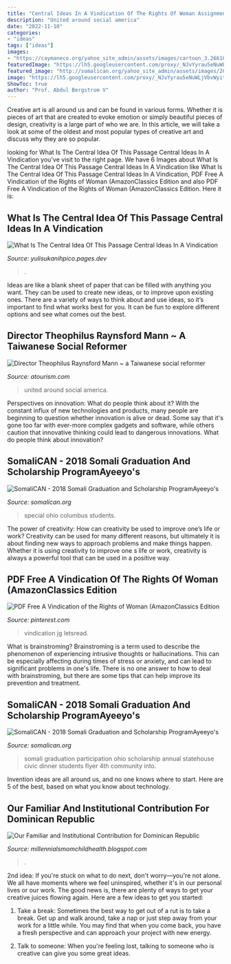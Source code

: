 ```yaml
---
title: "Central Ideas In A Vindication Of The Rights Of Woman Assignment - Somali Graduation Participation Ohio Scholarship Annual Statehouse Civic Dinner Students Flyer 4th Community Into"
description: "United around social america"
date: "2022-11-10"
categories:
- "ideas"
tags: ["ideas"]
images:
- "https://caymaneco.org/yahoo_site_admin/assets/images/cartoon_3.266102043_std.jpg"
featuredImage: "https://lh5.googleusercontent.com/proxy/_NJvYyrau5eNuWLjVbvWyitaVBSoMOV94nLwPE9kRbakiSPq0w7_X-srMNP1po8ld5JA5od4OfIJAwZKfc3z_BnFv4o=w1200-h630-n-k-no-nu"
featured_image: "http://somalican.org/yahoo_site_admin/assets/images/2015Grad_flyer_new1.16164140_std.gif"
image: "https://lh5.googleusercontent.com/proxy/_NJvYyrau5eNuWLjVbvWyitaVBSoMOV94nLwPE9kRbakiSPq0w7_X-srMNP1po8ld5JA5od4OfIJAwZKfc3z_BnFv4o=w1200-h630-n-k-no-nu"
ShowToc: true
author: "Prof. Abdul Bergstrom V"
---
```



Creative art is all around us and can be found in various forms. Whether it is pieces of art that are created to evoke emotion or simply beautiful pieces of design, creativity is a large part of who we are. In this article, we will take a look at some of the oldest and most popular types of creative art and discuss why they are so popular.

	

		
looking for What Is The Central Idea Of This Passage Central Ideas In A Vindication you've visit to the right page. We have 6 Images about What Is The Central Idea Of This Passage Central Ideas In A Vindication like What Is The Central Idea Of This Passage Central Ideas In A Vindication, PDF Free A Vindication of the Rights of Woman (AmazonClassics Edition and also PDF Free A Vindication of the Rights of Woman (AmazonClassics Edition. Here it is:
		
    
## What Is The Central Idea Of This Passage Central Ideas In A Vindication

<img loading=lazy src="https://caymaneco.org/yahoo_site_admin/assets/images/cartoon_3.266102043_std.jpg" onerror="this.onerror=null;this.src='https://tse1.mm.bing.net/th?id=OIP.tQdbUtX934za3fAeCEMVwQHaHa&amp;pid=15.1';" alt="What Is The Central Idea Of This Passage Central Ideas In A Vindication">

_Source: yulisukanihpico.pages.dev_

>. 

	

Ideas are like a blank sheet of paper that can be filled with anything you want. They can be used to create new ideas, or to improve upon existing ones. There are a variety of ways to think about and use ideas, so it’s important to find what works best for you. It can be fun to explore different options and see what comes out the best.

    
## Director Theophilus Raynsford Mann ~ A Taiwanese Social Reformer

<img loading=lazy src="http://farm1.static.flickr.com/490/17956975333_e6f120584b.jpg" onerror="this.onerror=null;this.src='https://tse4.mm.bing.net/th?id=OIP.u4t97GQfzKjCqcVB3ktrngHaEK&amp;pid=15.1';" alt="Director Theophilus Raynsford Mann ~ a Taiwanese social reformer">

_Source: atourism.com_

>united around social america. 

	

Perspectives on innovation: What do people think about it?
With the constant influx of new technologies and products, many people are beginning to question whether innovation is alive or dead. Some say that it's gone too far with ever-more complex gadgets and software, while others caution that innovative thinking could lead to dangerous innovations. What do people think about innovation?

    
## SomaliCAN - 2018 Somali Graduation And Scholarship ProgramAyeeyo&#039;s

<img loading=lazy src="http://somalican.org/yahoo_site_admin/assets/images/scr.33185854_logo.JPG" onerror="this.onerror=null;this.src='https://tse4.mm.bing.net/th?id=OIP.arxLuvJ2BHgg9PyBSHBd6wHaFk&amp;pid=15.1';" alt="SomaliCAN - 2018 Somali Graduation and Scholarship ProgramAyeeyo&#039;s">

_Source: somalican.org_

>special ohio columbus students. 

	

The power of creativity: How can creativity be used to improve one’s life or work?
Creativity can be used for many different reasons, but ultimately it is about finding new ways to approach problems and make things happen. Whether it is using creativity to improve one s life or work, creativity is always a powerful tool that can be used in a positive way.

    
## PDF Free A Vindication Of The Rights Of Woman (AmazonClassics Edition

<img loading=lazy src="https://i.pinimg.com/originals/c9/e7/c1/c9e7c162d10525e225b1cb6f38555312.jpg" onerror="this.onerror=null;this.src='https://tse3.mm.bing.net/th?id=OIP.gkQJW-tQI0EgbzRlmuG01AAAAA&amp;pid=15.1';" alt="PDF Free A Vindication of the Rights of Woman (AmazonClassics Edition">

_Source: pinterest.com_

>vindication jg letsread. 

	

What is brainstroming?
Brainstroming is a term used to describe the phenomenon of experiencing intrusive thoughts or hallucinations. This can be especially affecting during times of stress or anxiety, and can lead to significant problems in one's life. There is no one answer to how to deal with brainstroming, but there are some tips that can help improve its prevention and treatment.

    
## SomaliCAN - 2018 Somali Graduation And Scholarship ProgramAyeeyo&#039;s

<img loading=lazy src="http://somalican.org/yahoo_site_admin/assets/images/2015Grad_flyer_new1.16164140_std.gif" onerror="this.onerror=null;this.src='https://tse4.mm.bing.net/th?id=OIP.CPgPZiORWTmTLV2ygc8BvQHaJl&amp;pid=15.1';" alt="SomaliCAN - 2018 Somali Graduation and Scholarship ProgramAyeeyo&#039;s">

_Source: somalican.org_

>somali graduation participation ohio scholarship annual statehouse civic dinner students flyer 4th community into. 

	

Invention ideas are all around us, and no one knows where to start. Here are 5 of the best, based on what you know about technology. 

    
## Our Familiar And Institutional Contribution For Dominican Republic

<img loading=lazy src="https://lh5.googleusercontent.com/proxy/_NJvYyrau5eNuWLjVbvWyitaVBSoMOV94nLwPE9kRbakiSPq0w7_X-srMNP1po8ld5JA5od4OfIJAwZKfc3z_BnFv4o=w1200-h630-n-k-no-nu" onerror="this.onerror=null;this.src='https://tse1.mm.bing.net/th?id=OIP.mUhS9fnCWYxSimljG6maKwHaFj&amp;pid=15.1';" alt="Our Familiar and Institutional Contribution for Dominican Republic">

_Source: millennialsmomchildhealth.blogspot.com_

>. 

	

2nd idea:
If you're stuck on what to do next, don't worry—you're not alone. We all have moments where we feel uninspired, whether it's in our personal lives or our work. The good news is, there are plenty of ways to get your creative juices flowing again.
Here are a few ideas to get you started:

1. Take a break: Sometimes the best way to get out of a rut is to take a break. Get up and walk around, take a nap or just step away from your work for a little while. You may find that when you come back, you have a fresh perspective and can approach your project with new energy.

2. Talk to someone: When you're feeling lost, talking to someone who is creative can give you some great ideas.

